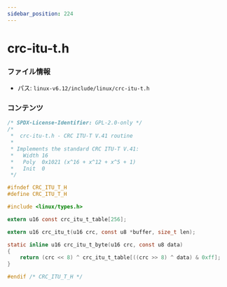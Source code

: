 ```yaml
---
sidebar_position: 224
---
```

# crc-itu-t.h

### ファイル情報

- パス: `linux-v6.12/include/linux/crc-itu-t.h`

### コンテンツ

```h
/* SPDX-License-Identifier: GPL-2.0-only */
/*
 *	crc-itu-t.h - CRC ITU-T V.41 routine
 *
 * Implements the standard CRC ITU-T V.41:
 *   Width 16
 *   Poly  0x1021 (x^16 + x^12 + x^5 + 1)
 *   Init  0
 */

#ifndef CRC_ITU_T_H
#define CRC_ITU_T_H

#include <linux/types.h>

extern u16 const crc_itu_t_table[256];

extern u16 crc_itu_t(u16 crc, const u8 *buffer, size_t len);

static inline u16 crc_itu_t_byte(u16 crc, const u8 data)
{
	return (crc << 8) ^ crc_itu_t_table[((crc >> 8) ^ data) & 0xff];
}

#endif /* CRC_ITU_T_H */


```
